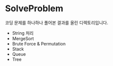 # SolveProblem
코딩 문제를 하나하나 풀어본 결과를 올린 디렉토리입니다.

- String 처리
- MergeSort 
- Brute Force & Permutation
- Stack
- Queue
- Tree
